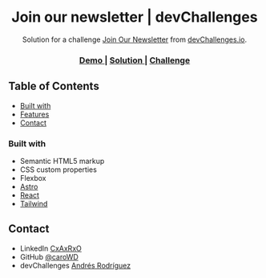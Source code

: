 <h1 align="center">Join our newsletter | devChallenges</h1>

<div align="center">
   Solution for a challenge <a href="https://devchallenges.io/challenge/join-our-newsletter" target="_blank">Join Our Newsletter</a> from <a href="http://devchallenges.io" target="_blank">devChallenges.io</a>.
</div>

<div align="center">
  <h3>
    <a href="https://join-our-newsletter-carowd.netlify.app" target="_blank">
      Demo
    </a>
    <span> | </span>
    <a href="https://github.com/caroWD/join-our-newsletter" target="_blank">
      Solution
    </a>
    <span> | </span>
    <a href="https://devchallenges.io/challenge/join-our-newsletter" target="_blank">
      Challenge
    </a>
  </h3>
</div>

<!-- TABLE OF CONTENTS -->

## Table of Contents

- [Built with](#built-with)
- [Features](#features)
- [Contact](#contact)

### Built with

- Semantic HTML5 markup
- CSS custom properties
- Flexbox
- [Astro](https://astro.build/)
- [React](https://reactjs.org/)
- [Tailwind](https://tailwindcss.com/)

## Contact

- LinkedIn [CxAxRxO](https://www.linkedin.com/in/cxaxrxo/)
- GitHub [@caroWD](https://github.com/caroWD)
- devChallenges [Andrés Rodríguez](https://devchallenges.io/profile/6dd5ae54-741d-477d-b46e-3a26bbd1ad0d)
